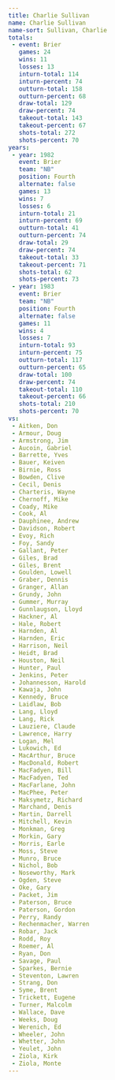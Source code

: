 ```yaml
---
title: Charlie Sullivan
name: Charlie Sullivan
name-sort: Sullivan, Charlie
totals:
 - event: Brier
   games: 24
   wins: 11
   losses: 13
   inturn-total: 114
   inturn-percent: 74
   outturn-total: 158
   outturn-percent: 68
   draw-total: 129
   draw-percent: 74
   takeout-total: 143
   takeout-percent: 67
   shots-total: 272
   shots-percent: 70
years:
 - year: 1982
   event: Brier
   team: "NB"
   position: Fourth
   alternate: false
   games: 13
   wins: 7
   losses: 6
   inturn-total: 21
   inturn-percent: 69
   outturn-total: 41
   outturn-percent: 74
   draw-total: 29
   draw-percent: 74
   takeout-total: 33
   takeout-percent: 71
   shots-total: 62
   shots-percent: 73
 - year: 1983
   event: Brier
   team: "NB"
   position: Fourth
   alternate: false
   games: 11
   wins: 4
   losses: 7
   inturn-total: 93
   inturn-percent: 75
   outturn-total: 117
   outturn-percent: 65
   draw-total: 100
   draw-percent: 74
   takeout-total: 110
   takeout-percent: 66
   shots-total: 210
   shots-percent: 70
vs:
 - Aitken, Don
 - Armour, Doug
 - Armstrong, Jim
 - Aucoin, Gabriel
 - Barrette, Yves
 - Bauer, Keiven
 - Birnie, Ross
 - Bowden, Clive
 - Cecil, Denis
 - Charteris, Wayne
 - Chernoff, Mike
 - Coady, Mike
 - Cook, Al
 - Dauphinee, Andrew
 - Davidson, Robert
 - Evoy, Rich
 - Foy, Sandy
 - Gallant, Peter
 - Giles, Brad
 - Giles, Brent
 - Goulden, Lowell
 - Graber, Dennis
 - Granger, Allan
 - Grundy, John
 - Gummer, Murray
 - Gunnlaugson, Lloyd
 - Hackner, Al
 - Hale, Robert
 - Harnden, Al
 - Harnden, Eric
 - Harrison, Neil
 - Heidt, Brad
 - Houston, Neil
 - Hunter, Paul
 - Jenkins, Peter
 - Johannesson, Harold
 - Kawaja, John
 - Kennedy, Bruce
 - Laidlaw, Bob
 - Lang, Lloyd
 - Lang, Rick
 - Lauziere, Claude
 - Lawrence, Harry
 - Logan, Mel
 - Lukowich, Ed
 - MacArthur, Bruce
 - MacDonald, Robert
 - MacFadyen, Bill
 - MacFadyen, Ted
 - MacFarlane, John
 - MacPhee, Peter
 - Maksymetz, Richard
 - Marchand, Denis
 - Martin, Darrell
 - Mitchell, Kevin
 - Monkman, Greg
 - Morkin, Gary
 - Morris, Earle
 - Moss, Steve
 - Munro, Bruce
 - Nichol, Bob
 - Noseworthy, Mark
 - Ogden, Steve
 - Oke, Gary
 - Packet, Jim
 - Paterson, Bruce
 - Paterson, Gordon
 - Perry, Randy
 - Rechenmacher, Warren
 - Robar, Jack
 - Rodd, Roy
 - Roemer, Al
 - Ryan, Don
 - Savage, Paul
 - Sparkes, Bernie
 - Steventon, Lawren
 - Strang, Don
 - Syme, Brent
 - Trickett, Eugene
 - Turner, Malcolm
 - Wallace, Dave
 - Weeks, Doug
 - Werenich, Ed
 - Wheeler, John
 - Whetter, John
 - Yeulet, John
 - Ziola, Kirk
 - Ziola, Monte
---
```

